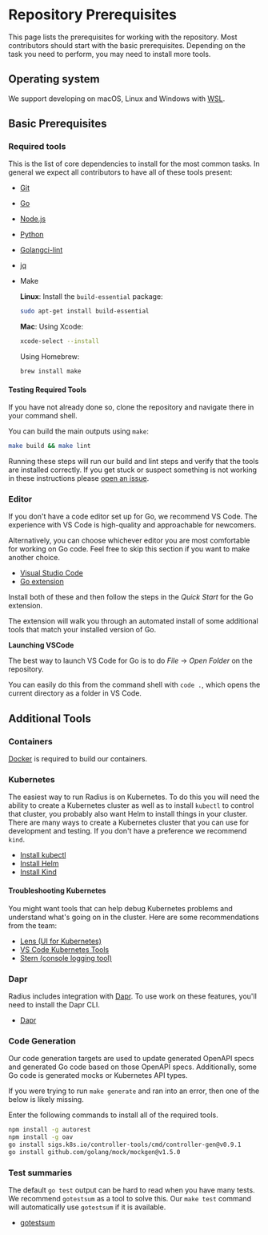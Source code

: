 # Repository Prerequisites

This page lists the prerequisites for working with the repository. Most contributors should start with the basic prerequisites. Depending on the task you need to perform, you may need to install more tools.

## Operating system

We support developing on macOS, Linux and Windows with [WSL](https://docs.microsoft.com/windows/wsl/install).

## Basic Prerequisites

<!--
    Note: some of this content is synchronized with the first-commit guide for simplicity. Keep these in sync!
-->

### Required tools

This is the list of core dependencies to install for the most common tasks. In general we expect all contributors to have all of these tools present:

- [Git](https://git-scm.com/downloads)
- [Go](https://golang.org/doc/install)
- [Node.js](https://nodejs.org/en/)
- [Python](https://www.python.org/downloads/)
- [Golangci-lint](https://golangci-lint.run/usage/install/#local-installation)
- [jq](https://jqlang.github.io/jq/download/)
  
- Make  
  
  **Linux**: Install the `build-essential` package:
  ```bash
  sudo apt-get install build-essential
  ```
  **Mac**:
  Using Xcode:
  ```bash  
  xcode-select --install
  ```
  Using Homebrew:
  ```bash  
  brew install make
  ```


#### Testing Required Tools

If you have not already done so, clone the repository and navigate there in your command shell.

You can build the main outputs using `make`:

```sh
make build && make lint
```

Running these steps will run our build and lint steps and verify that the tools are installed correctly. If you get stuck or suspect something is not working in these instructions please [open an issue](https://github.com/project-radius/radius/issues/new/choose).

### Editor

If you don't have a code editor set up for Go, we recommend VS Code. The experience with VS Code is high-quality and approachable for newcomers.

Alternatively, you can choose whichever editor you are most comfortable for working on Go code. Feel free to skip this section if you want to make another choice.

- [Visual Studio Code](https://code.visualstudio.com/)
- [Go extension](https://marketplace.visualstudio.com/items?itemName=golang.go)

Install both of these and then follow the steps in the *Quick Start* for the Go extension.

The extension will walk you through an automated install of some additional tools that match your installed version of Go.

**Launching VSCode**

The best way to launch VS Code for Go is to do *File* -> *Open Folder* on the repository. 

You can easily do this from the command shell with `code .`, which opens the current directory as a folder in VS Code.

## Additional Tools

### Containers

[Docker](https://docs.docker.com/engine/install/) is required to build our containers.

### Kubernetes

The easiest way to run Radius is on Kubernetes. To do this you will need the ability to create a Kubernetes cluster as well as to install `kubectl` to control that cluster, you probably also want Helm to install things in your cluster. There are many ways to create a Kubernetes cluster that you can use for development and testing. If you don't have a preference we recommend `kind`.

- [Install kubectl](https://kubernetes.io/docs/tasks/tools/#kubectl)
- [Install Helm](https://helm.sh/docs/intro/install/)
- [Install Kind](https://kubernetes.io/docs/tasks/tools/#kind)

#### Troubleshooting Kubernetes

You might want tools that can help debug Kubernetes problems and understand what's going on in the cluster. Here are some recommendations from the team:

- [Lens (UI for Kubernetes)](https://k8slens.dev/)
- [VS Code Kubernetes Tools](https://marketplace.visualstudio.com/items?itemName=ms-kubernetes-tools.vscode-kubernetes-tools)
- [Stern (console logging tool)](https://github.com/stern/stern#installation)

### Dapr

Radius includes integration with [Dapr](https://docs.dapr.io/). To use work on these features, you'll need to install the Dapr CLI.

- [Dapr](https://docs.dapr.io/getting-started/install-dapr-cli/)

### Code Generation

Our code generation targets are used to update generated OpenAPI specs and generated Go code based on those OpenAPI specs. Additionally, some Go code is generated mocks or Kubernetes API types. 

If you were trying to run `make generate` and ran into an error, then one of the below is likely missing. 

Enter the following commands to install all of the required tools.

```sh
npm install -g autorest
npm install -g oav
go install sigs.k8s.io/controller-tools/cmd/controller-gen@v0.9.1
go install github.com/golang/mock/mockgen@v1.5.0
```

### Test summaries

The default `go test` output can be hard to read when you have many tests. We recommend `gotestsum` as a tool to solve this. Our `make test` command will automatically use `gotestsum` if it is available.

- [gotestsum](https://github.com/gotestyourself/gotestsum#install)